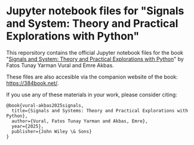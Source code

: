 # Jupyter notebook files for "Signals and System: Theory and Practical Explorations with Python" 

This reporsitory contains the official Jupyter notebook files for the book "[Signals and System: Theory and Practical Explorations with Python](https://www.wiley.com/en-mx/Signals+and+Systems%3A+Theory+and+Practical+Explorations+with+Python-p-9781394215751)" by Fatos Tunay Yarman Vural and  Emre Akbas. 

These files are also accesible via the companion website of the book: https://384book.net/. 

If you use any of these materials in your work, please consider citing:  

````
@book{vural-akbas2025signals,
  title={Signals and Systems: Theory and Practical Explorations with Python},
  author={Vural, Fatos Tunay Yarman and Akbas, Emre},
  year={2025},
  publisher={John Wiley \& Sons}
}
````
